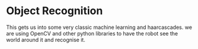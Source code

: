 # Object Recognition
This gets us into some very classic machine learning and haarcascades. we are using OpenCV and other python libraries to have the robot see the world around it and recognise it.